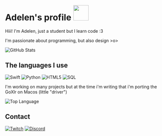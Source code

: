 # Adelen's profile  <img src="https://media.tenor.com/images/fb61457a217341894bd5ba5ad0311f70/tenor.gif" width="50">

Hiii! I'm Adelen, just a student but I learn code :3

I'm passionate about programming, but also design >o>
<br>

<img alt = "GitHub Stats" src="https://github-readme-stats.vercel.app/api?username=Adelenade&show_icons=true&hide=issues&theme=cobalt">

## The languages I use
![Swift](https://img.shields.io/badge/swift-F54A2A?style=for-the-badge&logo=swift&logoColor=white)
![Python](https://img.shields.io/badge/-Python-informational?style=for-the-badge&logo=Python&logoColor=white)
![HTML5](https://img.shields.io/badge/html5-%23E34F26.svg?style=for-the-badge&logo=html5&logoColor=white)
![SQL](https://img.shields.io/badge/-SQL-lightgrey?style=for-the-badge&logo=MySQL&logoColor=white)
<br>

I'm working on many projects but at the time i'm writing that i'm porting the GoXlr on Macos (little "driver")

<img alt = "Top Language" src="https://github-readme-stats.vercel.app/api/top-langs/?username=Adelenade&theme=cobalt&layout=compact">

## Contact

[![Twitch](https://img.shields.io/badge/Twitch-%239146FF.svg?style=for-the-badge&logo=Twitch&logoColor=white)](https://www.twitch.tv/ade_sky)
[![Discord](https://img.shields.io/badge/%3CServer%3E-%237289DA.svg?style=for-the-badge&logo=discord&logoColor=white)](https://discord.gg/6SWxENjpt9)

